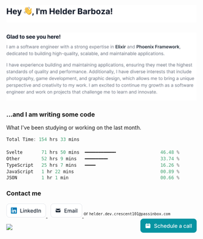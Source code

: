 <h1>
  <picture>
    <source srcset="img/Headercontent-dark-1.svg" media="(min-width:846px) and (prefers-color-scheme: dark)" />
    <source srcset="img/Headercontent-dark-2.svg" media="(min-width:622px) and (prefers-color-scheme: dark)" />
    <source srcset="img/Headercontent-dark-3.svg" media="(min-width:0) and (prefers-color-scheme: dark)" />
    <source srcset="img/Headercontent-light-1.svg" media="(min-width:846px)" />
    <source srcset="img/Headercontent-light-2.svg" media="(min-width:622px)" />
    <source srcset="img/Headercontent-light-3.svg" media="(min-width:0)" />
    <img src="img/Headercontent-light-1.svg" alt="Hey 👋, I'm Helder Barboza!" />
  </picture>
</h1>

<picture>
  <source srcset="img/Blockcontent-dark-1.svg" media="(min-width:846px) and (prefers-color-scheme: dark)" />
  <source srcset="img/Blockcontent-dark-2.svg" media="(min-width:622px) and (prefers-color-scheme: dark)" />
  <source srcset="img/Blockcontent-dark-3.svg" media="(min-width:0) and (prefers-color-scheme: dark)" />
  <source srcset="img/Blockcontent-light-1.svg" media="(min-width:846px)" />
  <source srcset="img/Blockcontent-light-2.svg" media="(min-width:622px)" />
  <source srcset="img/Blockcontent-light-3.svg" media="(min-width:0)" />
  <img src="img/Blockcontent-light-1.svg" alt="Glad to see you here! I am a software engineer with a strong expertise in Elixir and Phoenix Framework, dedicated to building high-quality, scalable, and maintainable applications. I have experience building and maintaining applications, ensuring they meet the highest standards of quality and performance. Additionally, I have diverse interests that include photography, game development, and graphic design, which allows me to bring a unique perspective and creativity to my work. I am excited to continue my growth as a software engineer and work on projects that challenge me to learn and innovate." />
</picture>

### ...and I am writing some code

What I've been studying or working on the last month.

<!--START_SECTION:waka-->

```rust
Total Time: 154 hrs 33 mins

Svelte       71 hrs 50 mins  ━━━━━━━━━━━╸                46.48 %
Other        52 hrs 9 mins   ━━━━━━━━╸                   33.74 %
TypeScript   25 hrs 7 mins   ━━━━                        16.26 %
JavaScript   1 hr 22 mins                                00.89 %
JSON         1 hr 1 min                                  00.66 %
```

<!--END_SECTION:waka-->

### Contact me

<a href="https://linkedin.com/in/helderbarboza" target="_blank" title="LinkedIn profile">
  <picture>
    <source srcset="img/linkedin-dark.svg" media="(prefers-color-scheme: dark)" />
    <img src="img/linkedin-light.svg" height="37" alt="LinkedIn button" />
  </picture>
</a>
&nbsp;
<a href="mail&#116;o&#58;he&#37;6C&#100;&#37;&#54;&#53;r%2E&#100;e%7&#54;&#46;&#99;r&#101;sce&#110;t%3101&#64;&#112;assinb%&#54;Fx&#46;%&#54;3om" target="_blank" title="&#67;&#111;nt&#97;c&#116; me">
  <picture>
    <source srcset="img/email-dark.svg" media="(prefers-color-scheme: dark)" />
    <img src="img/email-light.svg" height="37" alt="Email button" />
  </picture>
</a>
<sup>or <code>helder.dev.crescent101@passinbox.com</code></sup>
<a href="https://cal.com/helderbarboza" target="_blank" title="Schedule a call with me">
  <picture>
    <source srcset="img/schedule.svg" media="(prefers-color-scheme: dark)" />
    <img src="img/schedule.svg" height="37" align="right" alt="Schedule a call button" />
  </picture>
</a>

![](https://hit.yhype.me/github/profile?user_id=29435727)
